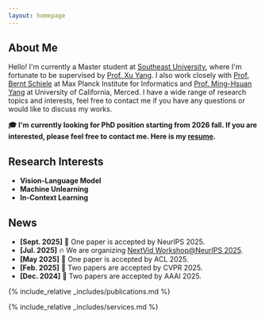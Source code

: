 ```yaml
---
layout: homepage
---
```


## About Me

Hello! I'm currently a Master student at [Southeast University](https://www.seu.edu.cn/), where I'm fortunate to be supervised by [Prof. Xu Yang](https://yxpalmweb.github.io/). I also work closely with [Prof. Bernt Schiele](https://www.mpi-inf.mpg.de/departments/computer-vision-and-machine-learning/people/bernt-schiele) at Max Planck Institute for Informatics and [Prof. Ming-Hsuan Yang](https://faculty.ucmerced.edu/mhyang/) at University of California, Merced. I have a wide range of research topics and interests, feel free to contact me if you have any questions or would like to discuss my works.

**🎓 I'm currently looking for PhD position starting from 2026 fall. If you are interested, please feel free to contact me. Here is my [resume](./assets/files/wuyongliang_resume.pdf).**

## Research Interests
- **Vision-Language Model**
- **Machine Unlearning**
- **In-Context Learning**

## News
- **[Sept. 2025]** 🎉 One paper is accepted by NeurIPS 2025.
- **[Jul. 2025]** 🔥 We are organizing [NextVid Workshop@NeurIPS 2025](https://what-makes-good-video.github.io/).
- **[May 2025]** 🎉 One paper is accepted by ACL 2025.
- **[Feb. 2025]** 🎉 Two papers are accepted by CVPR 2025.
- **[Dec. 2024]** 🎉 Two papers are accepted by AAAI 2025.

{% include_relative _includes/publications.md %}

{% include_relative _includes/services.md %}



<script type='text/javascript' id='clustrmaps' src='//cdn.clustrmaps.com/map_v2.js?cl=ffffff&w=300&t=tt&d=ObqgpeoqT1b3O21DlyRV6L2rujBvm3r-Lpod84URhy0&cmn=3acc3a&cmo=3acc3a&co=2d78ad&ct=ffffff'></script>
